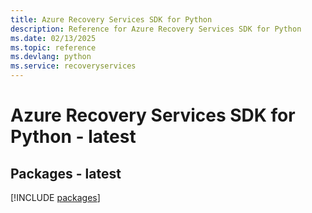 ```yaml
---
title: Azure Recovery Services SDK for Python
description: Reference for Azure Recovery Services SDK for Python
ms.date: 02/13/2025
ms.topic: reference
ms.devlang: python
ms.service: recoveryservices
---
```

# Azure Recovery Services SDK for Python - latest
## Packages - latest
[!INCLUDE [packages](recovery-services-index.md)]